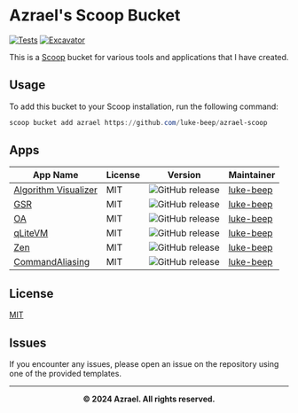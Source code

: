 # Azrael's Scoop Bucket

[![Tests](https://github.com/luke-beep/azrael-scoop/actions/workflows/ci.yml/badge.svg)](https://github.com/luke-beep/azrael-scoop/actions/workflows/ci.yml) [![Excavator](https://github.com/luke-beep/azrael-scoop/actions/workflows/excavator.yml/badge.svg)](https://github.com/luke-beep/azrael-scoop/actions/workflows/excavator.yml)

This is a [Scoop](https://scoop.sh) bucket for various tools and applications that I have created.

## Usage

To add this bucket to your Scoop installation, run the following command:

```powershell
scoop bucket add azrael https://github.com/luke-beep/azrael-scoop
```

## Apps

| App Name                                                                 | License | Version                                                                                           | Maintainer                                |
| ------------------------------------------------------------------------ | ------- | ------------------------------------------------------------------------------------------------- | ----------------------------------------- |
| [Algorithm Visualizer](https://github.com/luke-beep/AlgorithmVisualizer) | MIT     | ![GitHub release](https://img.shields.io/github/release/luke-beep/AlgorithmVisualizer.svg)        | [luke-beep](https://github.com/luke-beep) |
| [GSR](https://github.com/luke-beep/GSR)                                  | MIT     | ![GitHub release](https://img.shields.io/github/release/luke-beep/GSR.svg)                        | [luke-beep](https://github.com/luke-beep) |
| [OA](https://github.com/luke-beep/ps-optimize-assemblies)                | MIT     | ![GitHub release](https://img.shields.io/github/release/luke-beep/ps-optimize-assemblies.svg)     | [luke-beep](https://github.com/luke-beep) |
| [qLiteVM](https://github.com/luke-beep/qLiteVM)                          | MIT     | ![GitHub release](https://img.shields.io/github/release/luke-beep/qLiteVM.svg)                    | [luke-beep](https://github.com/luke-beep) |
| [Zen](https://github.com/luke-beep/zen)                                  | MIT     | ![GitHub release](https://img.shields.io/github/release/luke-beep/zen.svg)                        | [luke-beep](https://github.com/luke-beep) |
| [CommandAliasing](https://github.com/luke-beep/CommandAliasing)          | MIT     | ![GitHub release](https://img.shields.io/github/release/luke-beep/commandaliasing.svg)            | [luke-beep](https://github.com/luke-beep) |

## License

[MIT](LICENSE)

## Issues

If you encounter any issues, please open an issue on the repository using one of the provided templates.

---

**<div align="center" id="footer">© 2024 Azrael. All rights reserved. <div>**
<br>

